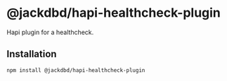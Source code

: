 # @jackdbd/hapi-healthcheck-plugin

Hapi plugin for a healthcheck.

## Installation

```sh
npm install @jackdbd/hapi-healthcheck-plugin
```
